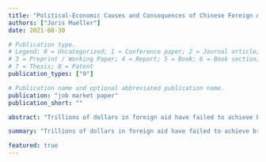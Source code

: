 ```yaml
---
title: "Political-Economic Causes and Consequences of Chinese Foreign Aid"
authors: ["Joris Mueller"]
date: 2021-08-30

# Publication type.
# Legend: 0 = Uncategorized; 1 = Conference paper; 2 = Journal article;
# 3 = Preprint / Working Paper; 4 = Report; 5 = Book; 6 = Book section;
# 7 = Thesis; 8 = Patent
publication_types: ["0"]

# Publication name and optional abbreviated publication name.
publication: "job market paper"
publication_short: ""

abstract: "Trillions of dollars in foreign aid have failed to achieve broad-based economic development. Are strategic objectives by donor countries to blame? I study China, a prominent but poorly understood donor, to make progress on this question. I build a novel contract- and firm-level dataset to identify the mechanism behind a domestic political objective driving China's aid allocation. I show that the Chinese government gives aid to other countries to generate employment for Chinese workers in response to local unrest in China. Connections between specific Chinese firms and recipients of aid mean that variation in unrest in China also influences the timing and recipients of aid. This generates a shift-share IV to estimate the effects of politically-motivated aid on recipient countries. I find positive, economically significant effects on GDP, consumption and employment. The results show that domestic political objectives drive Chinese foreign aid. However, this does not undermine the benefits of Chinese aid to recipients, challenging the prevalent view that aid driven by strategic motives is necessarily ineffective or even harmful."

summary: "Trillions of dollars in foreign aid have failed to achieve broad-based economic development. Are strategic objectives by donor countries to blame? I study China, a prominent but poorly understood donor, to make progress on this question. I build a novel contract- and firm-level dataset to identify the mechanism behind a domestic political objective driving China's aid allocation. I show that the Chinese government gives aid to other countries to generate employment for Chinese workers in response to local unrest in China. Connections between specific Chinese firms and recipients of aid mean that variation in unrest in China also influences the timing and recipients of aid. This generates a shift-share IV to estimate the effects of politically-motivated aid on recipient countries. I find positive, economically significant effects on GDP, consumption and employment. The results show that domestic political objectives drive Chinese foreign aid. However, this does not undermine the benefits of Chinese aid to recipients, challenging the prevalent view that aid driven by strategic motives is necessarily ineffective or even harmful."

featured: true
---
```

